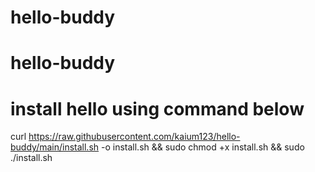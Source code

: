 # hello-buddy
# hello-buddy

# install hello using command below

curl https://raw.githubusercontent.com/kaium123/hello-buddy/main/install.sh -o install.sh && sudo chmod +x install.sh && sudo ./install.sh


